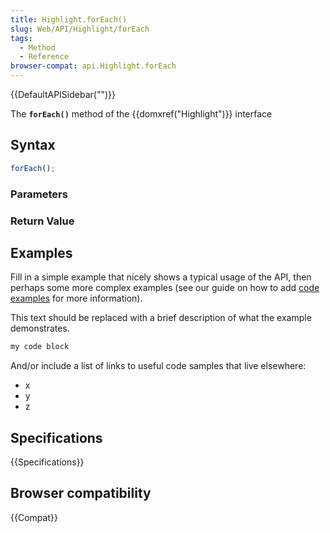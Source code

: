 ```yaml
---
title: Highlight.forEach()
slug: Web/API/Highlight/forEach
tags:
  - Method
  - Reference
browser-compat: api.Highlight.forEach
---
```

{{DefaultAPISidebar("")}}

The **`forEach()`** method of the {{domxref("Highlight")}} interface 

## Syntax

```js
forEach();
```

### Parameters



### Return Value



## Examples

Fill in a simple example that nicely shows a typical usage of the API, then perhaps some more complex examples (see our guide on how to add [code examples](/en-US/docs/MDN/Contribute/Structures/Code_examples) for more information).

This text should be replaced with a brief description of what the example demonstrates.

```js
my code block
```

And/or include a list of links to useful code samples that live elsewhere:

*   x
*   y
*   z

## Specifications

{{Specifications}}

## Browser compatibility

{{Compat}}

